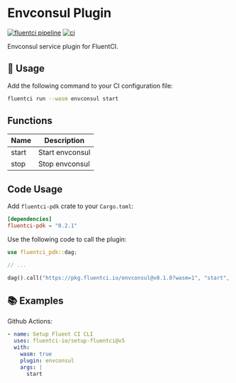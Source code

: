 # Envconsul Plugin

[![fluentci pipeline](https://shield.fluentci.io/x/envconsul)](https://pkg.fluentci.io/envconsul)
[![ci](https://github.com/fluentci-io/services/actions/workflows/envconsul.yml/badge.svg)](https://github.com/fluentci-io/services/actions/workflows/envconsul.yml)

Envconsul service plugin for FluentCI.

## 🚀 Usage

Add the following command to your CI configuration file:

```bash
fluentci run --wasm envconsul start
```

## Functions

| Name   | Description                                    |
| ------ | ---------------------------------------------- |
| start  | Start envconsul                                |
| stop   | Stop envconsul                                 |

## Code Usage

Add `fluentci-pdk` crate to your `Cargo.toml`:

```toml
[dependencies]
fluentci-pdk = "0.2.1"
```

Use the following code to call the plugin:

```rust
use fluentci_pdk::dag;

// ...

dag().call("https://pkg.fluentci.io/envconsul@v0.1.0?wasm=1", "start", vec![])?;
```

## 📚 Examples

Github Actions:

```yaml
- name: Setup Fluent CI CLI
  uses: fluentci-io/setup-fluentci@v5
  with:
    wasm: true
    plugin: envconsul
    args: |
      start
```
